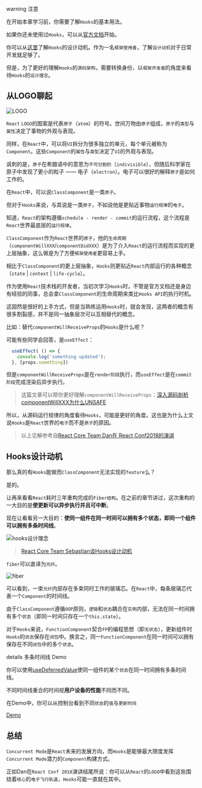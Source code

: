 warning 注意

在开始本章学习前，你需要了解`Hooks`的基本用法。

如果你还未使用过`Hooks`，可以从[官方文档](https://zh-hans.reactjs.org/docs/hooks-intro.html)开始。



你可以从[这里](https://zh-hans.reactjs.org/docs/hooks-intro.html#motivation)了解`Hooks`的设计动机。作为一名`框架使用者`，了解`设计动机`对于日常开发就足够了。

但是，为了更好的理解`Hooks`的`源码架构`，需要转换身份，以`框架开发者`的角度来看待`Hooks`的`设计理念`。

## 从LOGO聊起

<!-- <img :src="$withBase('/img/logo.png')" alt="LOGO"> -->
<img :src="$withBase('/assets/react/logo.png')" alt="LOGO">

`React` `LOGO`的图案是代表`原子`（`atom`）的符号。世间万物由`原子`组成，`原子`的`类型`与`属性`决定了事物的外观与表现。

同样，在`React`中，可以将`UI`拆分为很多独立的单元，每个单元被称为`Component`。这些`Component`的`属性`与`类型`决定了`UI`的外观与表现。

讽刺的是，`原子`在希腊语中的意思为`不可分割的`（`indivisible`），但随后科学家在原子中发现了更小的粒子 —— 电子（`electron`）。电子可以很好的解释`原子`是如何工作的。

在`React`中，可以说`ClassComponent`是一类`原子`。

但对于`Hooks`来说，与其说是一类`原子`，不如说他是更贴近事物`运行规律`的`电子`。

知道，`React`的架构遵循`schedule - render - commit`的运行流程，这个流程是`React`世界最底层的`运行规律`。

`ClassComponent`作为`React`世界的`原子`，他的`生命周期`（`componentWillXXX`/`componentDidXXX`）是为了介入`React`的运行流程而实现的更上层抽象，这么做是为了方便`框架使用者`更容易上手。

相比于`ClassComponent`的更上层抽象，`Hooks`则更贴近`React`内部运行的各种概念（`state` | `context` | `life-cycle`）。

作为使用`React`技术栈的开发者，当初次学习`Hooks`时，不管是官方文档还是身边有经验的同事，总会拿`ClassComponent`的生命周期来类比`Hooks API`的执行时机。

这固然是很好的上手方式，但是当熟练运用`Hooks`时，就会发现，这两者的概念有很多割裂感，并不是同一抽象层次可以互相替代的概念。

比如：替代`componentWillReceiveProps`的`Hooks`是什么呢？

可能有些同学会回答，是`useEffect`：

```js
  useEffect( () => {
    console.log('something updated');
  }, [props.something])
```

但是`componentWillReceiveProps`是在`render阶段`执行，而`useEffect`是在`commit阶段`完成渲染后异步执行。

> 这篇文章可以帮你更好理解`componentWillReceiveProps`：[深入源码剖析componentWillXXX为什么UNSAFE](https://juejin.im/post/5f05a3e25188252e5c576cdb)

所以，从源码运行规律的角度看待`Hooks`，可能是更好的角度。这也是为什么上文说`Hooks`是`React`世界的`电子`而不是`原子`的原因。

> 以上见解参考自[React Core Team Dan在 React Conf2018的演讲](https://www.youtube.com/watch?v=dpw9EHDh2bM&feature=youtu.be)

## Hooks设计动机

那么真的有`Hooks`能做而`ClassComponent`无法实现的`feature`么？

是的。

让再来看看`React`耗时三年重构完成的`Fiber结构`。在之前的章节讲过，这次重构的一大目的是**使更新可以异步执行并且可中断**。

现在让看看另一大目的：**使同一组件在同一时间可以拥有多个状态，即同一个组件可以拥有多条时间线**。

<!-- <img :src="$withBase('/img/hooks-mental.png')" alt="hooks设计理念"> -->

<img :src="$withBase('/assets/react/hooks-mental.png')" alt="hooks设计理念">

> [React Core Team Sebastian谈Hooks设计动机](https://twitter.com/sebmarkbage/status/1084539728743956481)

`fiber`可以直译为`光纤`。

<!-- <img :src="$withBase('/img/lightfiber.jpg')" alt="fiber"> -->
<img :src="$withBase('/assets/react/lightfiber.jpg')" alt="fiber">

可以看到，一束`光纤`内部存在多束同时工作的玻璃芯。在`React`中，每条玻璃芯代表一个`Component`的时间线。

由于`ClassComponent`遵循`OOP`原则，`逻辑`和`状态`耦合在`实例`内部，无法在同一时间拥有多个`状态`（即同一时间只存在一个`this.state`）。

对于`Hooks`来说，`FunctionComponent`契合`FP`的编程思想（即`无状态`），更新组件时`Hooks`的`状态`保存在`闭包`中。换言之，同一`FunctionComponent`在同一时间可以拥有保存在不同`闭包`中的多个`状态`。

details 多条时间线 Demo

你可以使用[useDeferredValue](https://zh-hans.reactjs.org/docs/concurrent-mode-reference.html#usedeferredvalue)使同一组件的某个`状态`在同一时间拥有多条时间线。

不同时间线重合的时间视**用户设备的性能**不同而不同。

在Demo中，你可以从控制台看到不同`状态`的`值`与`更新时间`

[Demo](https://codesandbox.io/s/friendly-bush-hk5co)



## 总结

`Concurrent Mode`是`React`未来的发展方向，而`Hooks`是能够最大限度发挥`Concurrent Mode`潜力的`Component`构建方式。

正如Dan在`React Conf 2018`演讲结尾所说：你可以从`React`的`LOGO`中看到这些围绕着`核心`的`电子飞行轨道`，`Hooks`可能一直就在其中。